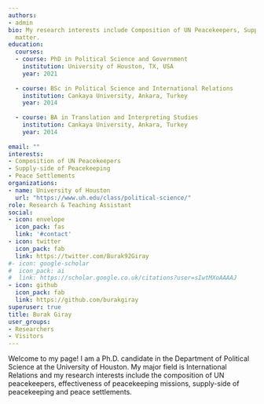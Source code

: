 ```yaml
---
authors:
- admin
bio: My research interests include Composition of UN Peacekeepers, Supply-side of Peacekeeping, Peace Settlements
  matter.
education:
  courses:
  - course: PhD in Political Science and Government
    institution: University of Houston, TX, USA
    year: 2021
    
  - course: BSc in Political Science and International Relations
    institution: Cankaya University, Ankara, Turkey
    year: 2014
    
  - course: BA in Translation and Interpreting Studies
    institution: Cankaya University, Ankara, Turkey
    year: 2014
    
email: ""
interests:
- Composition of UN Peacekeepers
- Supply-side of Peacekeeping
- Peace Settlements
organizations:
- name: University of Houston
  url: "https://www.uh.edu/class/political-science/"
role: Research & Teaching Assistant
social:
- icon: envelope
  icon_pack: fas
  link: '#contact'
- icon: twitter
  icon_pack: fab
  link: https://twitter.com/Burak92Giray
#- icon: google-scholar
#  icon_pack: ai
#  link: https://scholar.google.co.uk/citations?user=sIwtMXoAAAAJ
- icon: github
  icon_pack: fab
  link: https://github.com/burakgiray
superuser: true
title: Burak Giray
user_groups:
- Researchers
- Visitors
---
```


Welcome to my page! I am a Ph.D. candidate in the Department of Political Science at the University of Houston. My major field is International Relations and my research interests include the composition of UN peacekeepers, effectiveness of peacekeeping missions, supply-side of peacekeeping and peace settlements. 




